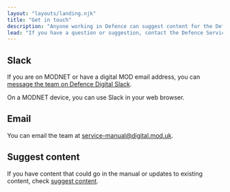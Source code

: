 ```yaml
---
layout: "layouts/landing.njk"
title: "Get in touch"
description: "Anyone working in Defence can suggest content for the Defence Service Manual. Find out how to add or update content."
lead: "If you have a question or suggestion, contact the Defence Service Manual team."
---
```


## Slack

If you are on MODNET or have a digital MOD email address, you can [message the team on Defence Digital Slack](https://defencedigital.slack.com/archives/C03L6486PBN/).

On a MODNET device, you can use Slack in your web browser.

## Email

You can email the team at [service-manual@digital.mod.uk](mailto:service-manual@digital.mod.uk).

## Suggest content

If you have content that could go in the manual or updates to existing content, check [suggest content](/suggest-content/).
